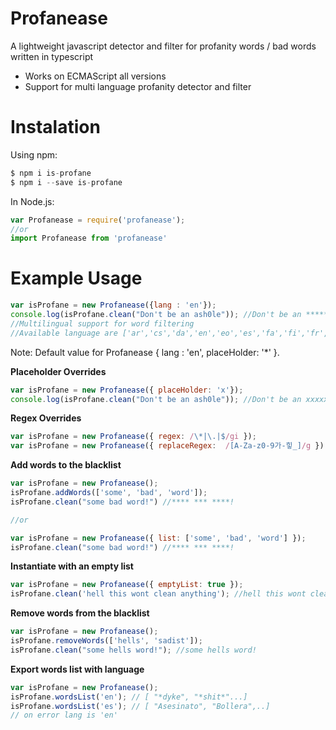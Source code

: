 # Profanease
A lightweight javascript detector and filter for profanity words / bad words written in typescript


* Works on ECMAScript all versions
* Support for multi language profanity detector and filter

# Instalation 

Using npm:   
```js   
$ npm i is-profane
$ npm i --save is-profane 
```

In Node.js: 
```js   
var Profanease = require('profanease');
//or
import Profanease from 'profanease'
```

# Example Usage   

```js   
var isProfane = new Profanease({lang : 'en'});
console.log(isProfane.clean("Don't be an ash0le")); //Don't be an ******
//Multilingual support for word filtering
//Available language are ['ar','cs','da','en','eo','es','fa','fi','fr','hi','hu','it','ja','ko','nl','no','pl','pt','ru','sv','th','tlh','zh']
```
Note: Default value for Profanease { lang : 'en', placeHolder: '*' }.

**Placeholder Overrides**
```js   
var isProfane = new Profanease({ placeHolder: 'x'});
console.log(isProfane.clean("Don't be an ash0le")); //Don't be an xxxxxx
```

**Regex Overrides**
```js
var isProfane = new Profanease({ regex: /\*|\.|$/gi });
var isProfane = new Profanease({ replaceRegex:  /[A-Za-z0-9가-힣_]/g }); 
```

**Add words to the blacklist**
```js
var isProfane = new Profanease(); 
isProfane.addWords(['some', 'bad', 'word']);
isProfane.clean("some bad word!") //**** *** ****!

//or

var isProfane = new Profanease({ list: ['some', 'bad', 'word'] }); 
isProfane.clean("some bad word!") //**** *** ****!
```

**Instantiate with an empty list**
```js
var isProfane = new Profanease({ emptyList: true }); 
isProfane.clean('hell this wont clean anything'); //hell this wont clean anything
```

**Remove words from the blacklist**
```js
var isProfane = new Profanease();    
isProfane.removeWords(['hells', 'sadist']);
isProfane.clean("some hells word!"); //some hells word!
```

**Export words list with language**
```js
var isProfane = new Profanease();    
isProfane.wordsList('en'); // [ "*dyke", "*shit*"...]
isProfane.wordsList('es'); // [ "Asesinato", "Bollera",..]
// on error lang is 'en'
```

